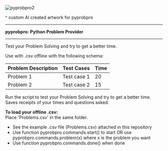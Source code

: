 ![pyprobpro2](https://user-images.githubusercontent.com/5803874/180696104-56df5ccc-0119-4cce-8591-91483d315caa.JPG)

^ custom AI created artwork for pyprobpro

- - - - - - - - - - - - - - - - - - - - - - - - -
**pyprobpro: Python Problem Provider**
- - - - - - - - - - - - - - - - - - - - - - - - -
Test your Problem Solving and try to get a better time.

Use with .csv offline with the following schema:

| Problem Description | Test Cases | Time | 
| --- | --- | --- |
| Problem 1 | Test case 1 | 20 |
| Problem 2 | Test case 2 | 15 | 

Run the script to test your Problem Solving and try to get a better time.
Saves receipts of your times and questions asked.


**To load your offline .csv:**<br/>
Place 'Problems.csv' in the same folder.<br/>
- See the example .csv file (Problems.csv) attached in this repository
- Use function pyprobpro.commands.start() to start OR use pyprobpro.commands.problem(x) where x is the problem you want  
- Use function pyprobpro.commands.done() when done  
